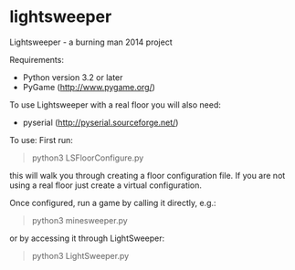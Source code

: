 lightsweeper
============

Lightsweeper - a burning man 2014 project


Requirements:
  - Python version 3.2 or later
  - PyGame (http://www.pygame.org/)

 To use Lightsweeper with a real floor you will also need:
  - pyserial (http://pyserial.sourceforge.net/)


To use:
 First run:

  > python3 LSFloorConfigure.py

 this will walk you through creating a floor configuration file. If you are not using
 a real floor just create a virtual configuration.

 Once configured, run a game by calling it directly, e.g.:

  > python3 minesweeper.py

 or by accessing it through LightSweeper:

 > python3 LightSweeper.py
